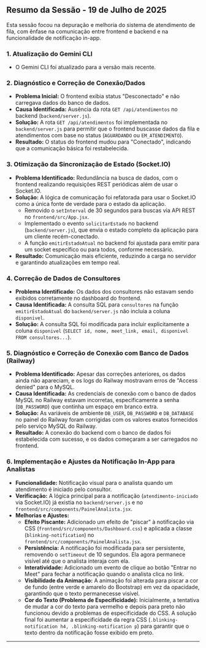 ## Resumo da Sessão - 19 de Julho de 2025

Esta sessão focou na depuração e melhoria do sistema de atendimento de fila, com ênfase na comunicação entre frontend e backend e na funcionalidade de notificação in-app.

### 1. Atualização do Gemini CLI
- O Gemini CLI foi atualizado para a versão mais recente.

### 2. Diagnóstico e Correção de Conexão/Dados
- **Problema Inicial:** O frontend exibia status "Desconectado" e não carregava dados do banco de dados.
- **Causa Identificada:** Ausência da rota `GET /api/atendimentos` no backend (`backend/server.js`).
- **Solução:** A rota `GET /api/atendimentos` foi implementada no `backend/server.js` para permitir que o frontend buscasse dados da fila e atendimentos com base no status (`AGUARDANDO` ou `EM_ATENDIMENTO`).
- **Resultado:** O status do frontend mudou para "Conectado", indicando que a comunicação básica foi restabelecida.

### 3. Otimização da Sincronização de Estado (Socket.IO)
- **Problema Identificado:** Redundância na busca de dados, com o frontend realizando requisições REST periódicas além de usar o Socket.IO.
- **Solução:** A lógica de comunicação foi refatorada para usar o Socket.IO como a única fonte de verdade para o estado da aplicação.
  - Removido o `setInterval` de 30 segundos para buscas via API REST no `frontend/src/App.jsx`.
  - Implementado o evento `solicitarEstado` no backend (`backend/server.js`), que envia o estado completo da aplicação para um cliente recém-conectado.
  - A função `emitirEstadoAtual` no backend foi ajustada para emitir para um socket específico ou para todos, conforme necessário.
- **Resultado:** Comunicação mais eficiente, reduzindo a carga no servidor e garantindo atualizações em tempo real.

### 4. Correção de Dados de Consultores
- **Problema Identificado:** Os dados dos consultores não estavam sendo exibidos corretamente no dashboard do frontend.
- **Causa Identificada:** A consulta SQL para `consultores` na função `emitirEstadoAtual` do `backend/server.js` não incluía a coluna `disponivel`.
- **Solução:** A consulta SQL foi modificada para incluir explicitamente a coluna `disponivel` (`SELECT id, nome, meet_link, email, disponivel FROM consultores...`).

### 5. Diagnóstico e Correção de Conexão com Banco de Dados (Railway)
- **Problema Identificado:** Apesar das correções anteriores, os dados ainda não apareciam, e os logs do Railway mostravam erros de "Access denied" para o MySQL.
- **Causa Identificada:** As credenciais de conexão com o banco de dados MySQL no Railway estavam incorretas, especificamente a senha (`DB_PASSWORD`) que continha um espaço em branco extra.
- **Solução:** As variáveis de ambiente `DB_USER`, `DB_PASSWORD` e `DB_DATABASE` no painel do Railway foram corrigidas com os valores exatos fornecidos pelo serviço MySQL do Railway.
- **Resultado:** A conexão do backend com o banco de dados foi estabelecida com sucesso, e os dados começaram a ser carregados no frontend.

### 6. Implementação e Ajustes da Notificação In-App para Analistas
- **Funcionalidade:** Notificação visual para o analista quando um atendimento é iniciado pelo consultor.
- **Verificação:** A lógica principal para a notificação (`atendimento-iniciado` via Socket.IO) já existia no `backend/server.js` e no `frontend/src/components/PainelAnalista.jsx`.
- **Melhorias e Ajustes:**
  - **Efeito Piscante:** Adicionado um efeito de "piscar" à notificação via CSS (`frontend/src/components/Dashboard.css`) e aplicada a classe (`blinking-notification`) no `frontend/src/components/PainelAnalista.jsx`.
  - **Persistência:** A notificação foi modificada para ser persistente, removendo o `setTimeout` de 10 segundos. Ela agora permanece visível até que o analista interaja com ela.
  - **Interatividade:** Adicionado um evento de clique ao botão "Entrar no Meet" para fechar a notificação quando o analista clica no link.
  - **Visibilidade da Animação:** A animação foi alterada para piscar a cor de fundo (entre verde e amarelo do Bootstrap) em vez da opacidade, garantindo que o texto permanecesse visível.
  - **Cor do Texto (Problema de Especificidade):** Inicialmente, a tentativa de mudar a cor do texto para vermelho e depois para preto não funcionou devido a problemas de especificidade do CSS. A solução final foi aumentar a especificidade da regra CSS (`.blinking-notification h4, .blinking-notification p`) para garantir que o texto dentro da notificação fosse exibido em preto.

---